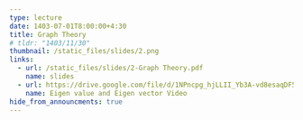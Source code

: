 ```yaml
---
type: lecture
date: 1403-07-01T8:00:00+4:30
title: Graph Theory
# tldr: "1403/11/30"
thumbnail: /static_files/slides/2.png
links:
  - url: /static_files/slides/2-Graph Theory.pdf
    name: slides
  - url: https://drive.google.com/file/d/1NPncpg_hjLLII_Yb3A-vd8esaqDF5i9n/view
    name: Eigen value and Eigen vector Video
hide_from_announcments: true
---
```

